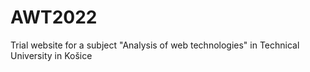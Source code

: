 # AWT2022
Trial website for a subject "Analysis of web technologies" in Technical University in Košice
